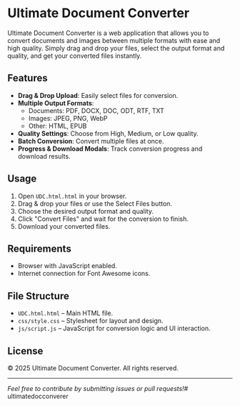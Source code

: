 # Ultimate Document Converter

Ultimate Document Converter is a web application that allows you to convert documents and images between multiple formats with ease and high quality. Simply drag and drop your files, select the output format and quality, and get your converted files instantly.

## Features

- **Drag & Drop Upload**: Easily select files for conversion.
- **Multiple Output Formats**:
  - Documents: PDF, DOCX, DOC, ODT, RTF, TXT
  - Images: JPEG, PNG, WebP
  - Other: HTML, EPUB
- **Quality Settings**: Choose from High, Medium, or Low quality.
- **Batch Conversion**: Convert multiple files at once.
- **Progress & Download Modals**: Track conversion progress and download results.

## Usage

1. Open `UDC.html.html` in your browser.
2. Drag & drop your files or use the Select Files button.
3. Choose the desired output format and quality.
4. Click "Convert Files" and wait for the conversion to finish.
5. Download your converted files.

## Requirements

- Browser with JavaScript enabled.
- Internet connection for Font Awesome icons.

## File Structure

- `UDC.html.html` – Main HTML file.
- `css/style.css` – Stylesheet for layout and design.
- `js/script.js` – JavaScript for conversion logic and UI interaction.

## License

© 2025 Ultimate Document Converter. All rights reserved.

---

*Feel free to contribute by submitting issues or pull requests!*# ultimatedocconverer
